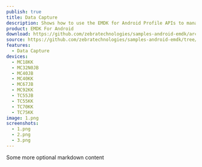 ```yaml
---
publish: true
title: Data Capture
description: Shows how to use the EMDK for Android Profile APIs to manage Data Capture profiles.
product: EMDK For Android
download: https://github.com/zebratechnologies/samples-android-emdk/archive/ProfileDataCaptureSample1-Java.zip
source: https://github.com/zebratechnologies/samples-android-emdk/tree/ProfileDataCaptureSample1-Java
features: 
  - Data Capture
devices: 
  - MC18KK
  - MC32N0JB
  - MC40JB
  - MC40KK
  - MC67JB
  - MC92KK
  - TC55JB
  - TC55KK
  - TC70KK
  - TC75KK
image: 1.png
screenshots: 
  - 1.png
  - 2.png
  - 3.png
---
```


Some more optional markdown content